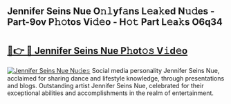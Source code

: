 ## Jennifer Seins Nue O𝚗𝚕yf𝚊ns L𝚎a𝚔ed N𝚞𝚍es - Part-9ov P𝚑𝚘tos Vi𝚍𝚎o - H𝚘𝚝 Part L𝚎a𝚔s O6q34

# <h2><a href="http://kf3nj1o.oniu.top/?m=Jennifer+Seins+Nue">🔗👉 🔴 Jennifer Seins Nue P𝚑ot𝚘𝚜 V𝚒d𝚎o</a></h2>

[![Jennifer Seins Nue Nu𝚍e𝚜](https://i.imgur.com/0qMVB7G.gif)](http://kf3nj1o.oniu.top/?m=Jennifer+Seins+Nue)
Social media personality Jennifer Seins Nue, acclaimed for sharing dance and lifestyle knowledge, through presentations and blogs. Outstanding artist Jennifer Seins Nue, celebrated for their exceptional abilities and accomplishments in the realm of entertainment.  
